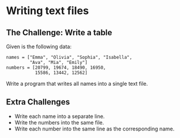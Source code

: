
# Writing text files

## The Challenge: Write a table

Given is the following data:

    names = ["Emma", "Olivia", "Sophia", "Isabella", 
             "Ava", "Mia", "Emily"]
    numbers = [20799, 19674, 18490, 16950, 
               15586, 13442, 12562]

Write a program that writes all names into a single text file.

## Extra Challenges

* Write each name into a separate line.
* Write the numbers into the same file.
* Write each number into the same line as the corresponding name.
